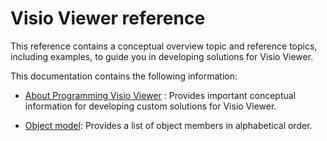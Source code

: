 
# Visio Viewer reference

This reference contains a conceptual overview topic and reference topics, including examples, to guide you in developing solutions for Visio Viewer.

This documentation contains the following information:

-  [About Programming Visio Viewer](b9bf841f-c5e5-c737-b8c0-86bd171144c8.md) : Provides important conceptual information for developing custom solutions for Visio Viewer.
    
-  [Object model](2fcd3f37-b229-4f57-b96e-9168910a2a97.md): Provides a list of object members in alphabetical order.
    
